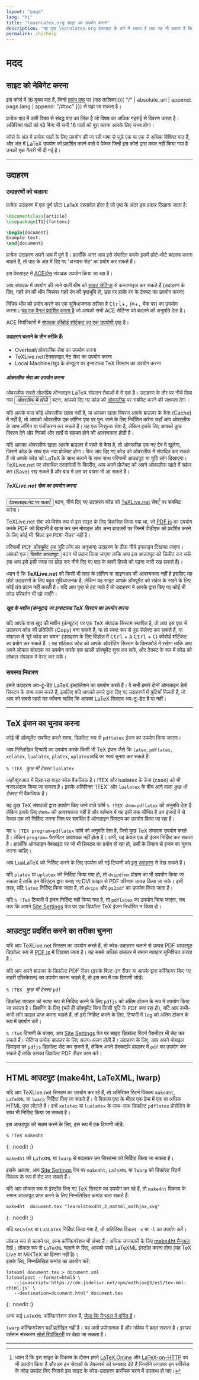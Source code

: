 ```yaml
---
layout: "page"
lang: "hi"
title: "learnlatex.org साइट का उपयोग करना"
description: "यह पृष्ठ learnlatex.org वेबसाइट के बारे में बताता है तथा यह भी बताता है कि इसका सर्वोत्तम उपयोग कैसे किया जा सकता है"
permalink: /hi/help
---
```

<script>
  function acesettings() {
      editors['pre0'].execCommand("showSettingsMenu");
  }
</script>

# मदद

## साइट को नेविगेट करना

इस कोर्स में 16 मुख्य पाठ हैं, जिन्हें [प्रारंभ पृष्ठ](./) पर
[पाठ तालिका]({{ "/" | absolute_url | append: page.lang | append: "/#toc" }}) से पढ़ा जा सकता है।

प्रत्येक पाठ में उसी विषय से संबद्ध पाठ का लिंक है
जो विषय का अधिक गहराई से विवरण करता है। अतिरिक्त पाठों को पढ़े बिना भी 
सभी 16 पाठों को पूरा करना आपके लिए संभव होगा।

कोर्स के अंत में प्रत्येक पाठों के लिए उपयोग की जा रही भाषा से जुड़े एक या एक से अधिक विशिष्ट पाठ हैं, और अंत में LaTeX उपयोग को प्रदर्शित करने वाले वे पैकेज जिन्हें इस कोर्स द्वारा कवर नहीं किया गया है उनकी एक गैलरी भी दी गई है।

---

## उदाहरण

### उदाहरणों को चलाना

प्रत्येक उदाहरण में एक पूर्ण छोटा LaTeX दस्तावेज़ होता है जो पृष्ठ के अंदर इस प्रकार दिखाया जाता है:

```latex
\documentclass{article}
\usepackage[T1]{fontenc}

\begin{document}
Example text.
\end{document}
```

प्रत्येक उदाहरण अपने आप में पूर्ण है। हालाँकि अगर आप इसे संपादित करके इसमें छोटे-मोटे बदलाव करना चाहते हैं, तो पाठ के अंत में दिए गए 'अभ्यास सेट' का प्रयोग कर सकते हैं।

इस वेबसाइट में [ACE/ऐस](https://ace.c9.io/) संपादक उपयोग किया जा रहा है।

आप संपादक में उपयोग की जाने वाली थीम को [साइट सेटिंग्स](सेटिंग्स) से कस्टमाइज़ कर सकते हैं (उदाहरण के लिए, गहरे रंग की थीम जिसपर गहरे रंग की पृष्ठभूमि हो, उस पर हल्के रंग के टेक्स्ट का उपयोग करना) 


विभिन्न थीम को प्रयोग करने का एक सुविधाजनक तरीका है <kbd>Ctrl</kbd>+<kbd>,</kbd> (<kbd>⌘</kbd>+<kbd>,</kbd> मैक पर)
का उपयोग करना। [यह एक पैनल प्रदर्शित करता है](javascript:acesettings()) जो आपको सभी ACE सेटिंग्स को बदलने की अनुमति देता है।

ACE रिपॉजिटरी में [संपादक कीबोर्ड शॉर्टकट का एक उपयोगी पृष्ठ](https://github.com/ajaxorg/ace/wiki/Default-Keyboard-Shortcuts) है।


#### उदाहरण चलाने के तीन तरीके हैं:

* Overleaf/ओवरलीफ सेवा का उपयोग करना
* TeXLive.net/टेक्सलाइव.नेट सेवा का उपयोग करना
* Local Machine/खुद के कंप्यूटर पर इन्सटाल्ड TeX सिस्टम का उपयोग करना



##### ओवरलीफ सेवा का उपयोग करना

ओवरलीफ सबसे लोकप्रिय ऑनलाइन LaTeX संपादन सेवाओं में से एक है। उदाहरण के तौर पर नीचे दिया गया <button>ओवरलीफ में खोलें</button> बटन, आपको दिए गए कोड को [ओवरलीफ](https://www.overleaf.com/about) पर सबमिट करने की सक्षमता देगा।

यदि आपके पास कोई ओवरलीफ खाता नहीं है, या आपका खाता विवरण आपके ब्राउज़र के कैश (Cache) में नहीं है, तो आपको ओवरलीफ एक लॉगिन पृष्ठ पर पुनः जाने के लिए निर्देशित करेगा जहाँ आप ओवरलीफ के साथ लॉगिन या पंजीकरण कर सकते हैं। यह एक निःशुल्क सेवा है, लेकिन इसके लिए आपको कुछ विवरण देने और नियमों और शर्तों से सहमत होने की आवश्यकता होती है। 

यदि आपका ओवरलीफ खाता आपके ब्राउज़र में पहले से कैश है, तो ओवरलीफ़ एक नए टैब में खुलेगा, जिसमें कोड के साथ एक नया प्रोजेक्ट होगा। फिर आप दिए गए कोड को ओवरलीफ में संपादित कर सकते हैं जो आपके कोड को LaTeX के साथ चलाने के साथ साथ परिणामी आउटपुट या त्रुटि लॉग दिखाएगा। TeXLive.net पर संसाधित दस्तावेज़ों के विपरीत, आप अपने प्रोजेक्ट को अपने ओवरलीफ खाते में सहेज कर (Save) रख सकते हैं और बाद में उस पर वापस भी आ सकते हैं।



##### TeXLive.net सेवा का उपयोग करना

<button>टेक्सलाइव.नेट पर चलाएँ</button> बटन, नीचे दिए गए उदाहरण कोड को [TeXLive.net](https://texlive.net) सेवा[^1] पर सबमिट करेगा।

TeXLive.net सेवा को विशेष रूप से इस साइट के लिए विकसित किया गया था, जो
[PDF.js](https://mozilla.github.io/pdf.js/) का उपयोग करके PDF को दिखाती है खास कर उन मोबाइल और अन्य ब्राउज़रों पर जिनमें पीडीएफ को प्रदर्शित करने के लिए कोई भी 'बिल्ट इन PDF रीडर' नहीं है।

परिणामी PDF डॉक्यूमेंट (या त्रुटि लॉग का अनुभाग) उदाहरण के ठीक नीचे इनलाइन दिखाया जाएगा। आपको एक <button>डिलीट आउटपुट</button> बटन भी प्रदान किया जाएगा ताकि आप इस आउटपुट को डिलीट कर सकें (या आप इसे इसी जगह पर छोड़ कर नीचे दिए गए पाठ के बाकी हिस्से को पढ़ना जारी रख सकते हैं)।

ध्यान दें कि **TeXLive.net** को किसी भी तरह के लॉगिन या साइनअप की आवश्यकता नहीं है
इसलिए यह छोटे उदाहरणों के लिए बहुत सुविधाजनक है, लेकिन यह साइट
आपके डॉक्यूमेंट को सहेज के रखने के लिए कोई तंत्र प्रदान नहीं करती है। यदि आप पृष्ठ से हट जाते हैं तो उदाहरण में आपके द्वारा किए गए कोई भी कोड परिवर्तन भी खो जाएँगे।



##### खुद के मशीन (कंप्यूटर) पर इन्सटाल्ड TeX सिस्टम का उपयोग करना

यदि आपके पास खुद की मशीन (कंप्यूटर) पर एक TeX संपादक सिस्टम स्थापित है, तो आप इस पृष्ठ से उदाहरण कोड की प्रतिलिपि (Copy) बना सकते हैं, या तो स्पष्ट रूप से पूरा सेलेक्ट कर सकते हैं, या संपादक में 'पूरे कोड का चयन' (उदाहरण के लिए विंडोज़ में <kbd> Ctrl</kbd> + <kbd> A</kbd> <kbd> Ctrl</kbd> + <kbd> C</kbd>) कीबोर्ड शॉर्टकट का प्रयोग कर सकते हैं । यह शॉर्टकट कोड को आपके ऑपरेटिंग सिस्टम के क्लिपबोर्ड में रखेगा ताकि आप अपने लोकल संपादक का उपयोग करके एक खाली डॉक्यूमेंट शुरू कर सकें, और टेक्स्ट के रूप में कोड को लोकल संपादक में पेस्ट कर सकें।



### समस्या निवारण

हमारे उदाहरण अप-टू-डेट LaTeX इंस्टॉलेशन का उपयोग करते हैं। वे सभी हमारे दोनों ऑनलाइन डेमो सिस्टम के साथ काम करते हैं, इसलिए यदि आपको हमारे द्वारा दिए गए उदाहरणों में त्रुटियाँ मिलती हैं, तो आप को सबसे पहले यह जाँचना चाहिए कि आपका LaTeX सिस्टम अप-टू-डेट है या नहीं।


---

## TeX इंजन का चुनाव करना

कोई भी डॉक्यूमेंट सबमिट करते समय, डिफ़ॉल्ट रूप से `pdflatex` इंजन का उपयोग किया जाएगा।

आप निम्लिखित टिप्पणी का उपयोग करके किसी भी TeX इंजन जैसे कि `latex`, `pdflatex`, `xelatex`, `lualatex`, `platex`, `uplatex`आदि का स्वयं चुनाव कर सकते हैं:

`% !TEX ` _कुछ भी टेक्स्ट_ `lualatex`

जहाँ शुरुआत में दिख रहा वाइट स्पेस वैकल्पिक है। !TEX और lualatex के केस (case) को भी नजरअंदाज किया जा सकता है। इसके अतिरिक्त '!TEX'  और `lualatex` के बीच आने वाला _कुछ भी टेक्स्ट_ भी वैकल्पिक है।

यह कुछ TeX संपादकों द्वारा उपयोग किए जाने वाले फॉर्म `% !TEX प्रोग्राम=pdflatex` को अनुमति देता है
लेकिन इसके लिए `प्रोग्राम=` की आवश्यकता नहीं है और वर्तमान में यह इसी तक सीमित है
उन इंजनों में से केवल एक को निर्दिष्ट करना जिन पर समर्थित है
ऑनलाइन सिस्टम का उपयोग किया जा रहा है।

यह `% !TEX program=pdflatex` फ़ॉर्म को अनुमति देता है, जिसे कुछ TeX संपादक उपयोग करते हैं। लेकिन `program=` पैरामीटर आवश्यक नहीं होता है। अभी, यह केवल एक ही इंजन निर्दिष्ट कर सकता है। हालाँकि ऑनलाइन वेबसाइट पर जो भी सिस्टम का प्रयोग हो रहा हो, उसी के हिसाब से इंजन का चुनाव करना चाहिए।


आप LuaLaTeX को निर्दिष्ट करने के लिए उपयोग की गई टिप्पणी को [इस उदाहरण](more-14) से देख सकते हैं।

यदि `platex` या `uplatex` को निर्दिष्ट किया गया हो, तो `dvipdfmx` प्रोग्राम का भी उपयोग किया जा सकता है ताकि इन वेरिएंट्स द्वारा बनाए गए DVI फ़ाइल से PDF परिणाम उत्पन्न किया जा सके। इसी तरह, यदि `latex` निर्दिष्ट किया जाता है, तो `dvips` और `ps2pdf` का उपयोग किया जाता है।  

यदि `% !TeX` टिप्पणी में इंजन निर्दिष्ट नहीं किया गया है, तो `pdflatex` का उपयोग किया जाएगा, जब तक कि आपने [Site Settings](settings) पेज पर एक डिफ़ॉल्ट TeX इंजन निर्धारित न किया हो।

---



## आउटपुट प्रदर्शित करने का तरीका चुनना

यदि आप TeXLive.net सिस्टम का उपयोग करते हैं, तो कोड-उदाहरण चलाने से उत्पन्न PDF आउटपुट डिफ़ॉल्ट रूप से [PDF.js](https://mozilla.github.io/pdf.js/) में दिखाया जाता है। यह सबसे अधिक ब्राउज़र में समान व्यवहार सुनिश्चित करता है।  

यदि आप अपने ब्राउज़र के डिफ़ॉल्ट PDF रीडर (इसके बिल्ट-इन रीडर या आपके द्वारा कॉन्फ़िगर किए गए बाहरी एप्लिकेशन) का उपयोग करना चाहते हैं, तो इस रूप में एक टिप्पणी जोड़ें:

`% !TEX ` _कुछ भी टेक्स्ट_ `pdf`

डिफ़ॉल्ट व्यवहार को स्पष्ट रूप से निर्दिष्ट करने के लिए `pdfjs` को अंतिम टोकन के रूप में उपयोग किया जा सकता है। डिबगिंग के लिए (भले ही डॉक्यूमेंट बिना किसी त्रुटि के PDF बना रहा हो), यदि आप कभी-कभी लॉग फ़ाइल प्राप्त करना चाहते हैं, तो इसे निर्दिष्ट करने के लिए, टिप्पणी में `log` को अंतिम टोकन के रूप में उपयोग करें।  

`% !TeX` टिप्पणी के बजाय, आप [Site Settings](settings) पेज पर साइट डिफ़ॉल्ट रिटर्न पैरामीटर भी सेट कर सकते हैं। सेटिंग्स प्रत्येक ब्राउज़र के लिए अलग-अलग होती हैं। उदाहरण के लिए, आप अपने मोबाइल डिवाइस पर `pdfjs` डिफ़ॉल्ट सेट कर सकते हैं, लेकिन अपने डेस्कटॉप ब्राउज़र में `pdf` का उपयोग कर सकते हैं ताकि उसका डिफ़ॉल्ट PDF रीडर काम करे।

---

## HTML आउटपुट (make4ht, LaTeXML, lwarp)

यदि आप TeXLive.net सिस्टम का उपयोग कर रहे हैं, तो अतिरिक्त रिटर्न विकल्प `make4ht`, `LaTeXML` या `lwarp` निर्दिष्ट किए जा सकते हैं। ये विकल्प पृष्ठ के भीतर एक फ़्रेम में एक या अधिक HTML पृष्ठ लौटाते हैं। इन्हें `xelatex` या `lualatex` के साथ-साथ डिफ़ॉल्ट `pdflatex` प्रोसेसिंग के साथ भी निर्दिष्ट किया जा सकता है।  

इस आउटपुट को सक्षम करने के लिए, इस रूप में एक टिप्पणी जोड़ें:

```
% !TeX make4ht
```
{: .noedit :}


`make4ht` को `LaTeXML` या `lwarp` से बदलकर उन सिस्टम्स को निर्दिष्ट किया जा सकता है।  

इसके अलावा, आप [Site Settings](settings) पेज पर `make4ht`, `LaTeXML` या `lwarp` को डिफ़ॉल्ट रिटर्न विकल्प के रूप में सेट कर सकते हैं।  

यदि आप लोकल रूप से इंस्टॉल किए गए TeX सिस्टम का उपयोग कर रहे हैं, तो `make4ht` विकल्प के समान आउटपुट प्राप्त करने के लिए निम्नलिखित कमांड चला सकते हैं:

```
make4ht  document.tex "learnlatex4ht,2,mathml,mathjax,svg"
```
{: .noedit :}

यदि `XeLaTeX` या `LuaLaTeX` निर्दिष्ट किया गया है, तो अतिरिक्त विकल्प `-x` या `-l` का उपयोग करें।  

लोकल रूप से चलाने पर, अन्य कॉन्फ़िगरेशन भी संभव हैं। अधिक जानकारी के लिए [make4ht मैनुअल](https://texdoc.org/pkg/make4ht) देखें। लोकल रूप से `LaTeXML` चलाने के लिए, आपको पहले LaTeXML इंस्टॉल करना होगा (यह TeX Live या MiKTeX का हिस्सा नहीं है)।  
इसके लिए, निम्नलिखित कमांड का उपयोग करें:

```
latexml document.tex > document.xml
latexmlpost --format=html5 \
   --javascript='https://cdn.jsdelivr.net/npm/mathjax@3/es5/tex-mml-chtml.js' \
   --destination=document.html" document.tex
```
{: .noedit :}

अन्य कई `LaTeXML` कॉन्फ़िगरेशन संभव हैं, [जैसा कि मैनुअल में वर्णित है](https://dlmf.nist.gov/LaTeXML/manual/)।  

`lwarp` कॉन्फ़िगरेशन यहाँ प्रलेखित नहीं है। यह अभी प्रयोगात्मक है और भविष्य में बदल सकता है। इसका वर्तमान संस्करण [सोर्स रिपॉजिटरी](https://github.com/davidcarlisle/latexcgi/blob/main/lwarp/latexcgilwarp) पर देखा जा सकता है।


---

[^1]: ध्यान दें कि इस साइट के विकास के दौरान हमने 
      [LaTeX.Online](https://latexonline.cc/) और
      [LaTeX-on-HTTP](https://github.com/YtoTech/latex-on-http)
      का भी उपयोग किया है और हम इन सेवाओं के डेवलपर्स को धन्यवाद देते हैं जिन्होंने लगातार इन सर्विसेस के कोड उपडेट किए
      जिससे इस साइट के कोड-उदाहरण प्रारंभिक चरण में उपलब्ध हो पाए।
